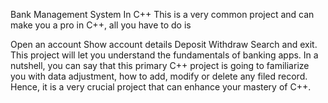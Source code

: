 Bank Management System In C++
This is a very common project and can make you a pro in C++, all you have to do is

Open an account
Show account details
Deposit
Withdraw
Search and exit.
This project will let you understand the fundamentals of banking apps. In a nutshell, you can say that this primary C++ project is going to familiarize you with data adjustment, how to add, modify or delete any filed record. Hence, it is a very crucial project that can enhance your mastery of C++.